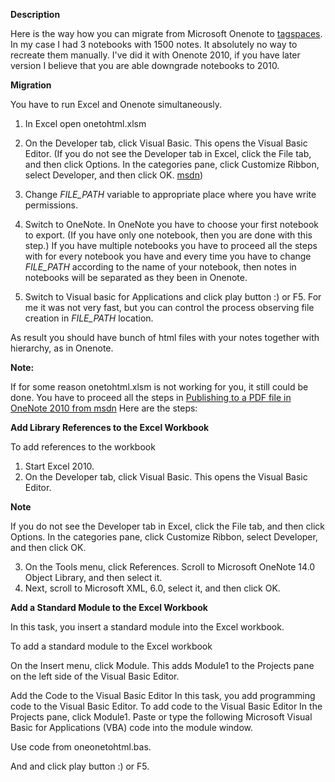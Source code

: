 **Description**

Here is the way how you can migrate from 
Microsoft Onenote to [tagspaces](http://www.tagspaces.org "").
In my case I had 3 notebooks with 1500 notes.
It absolutely no way to recreate them manually.
I've did it with Onenote 2010, if you have later version I believe that you are able downgrade notebooks to 2010.

**Migration**

You have to run Excel and Onenote simultaneously.

1. In Excel open onetohtml.xlsm

2. On the Developer tab, click Visual Basic. This opens the Visual Basic Editor. (If you do not see the Developer tab in Excel, click the File tab, and then click Options. In the categories pane, click Customize Ribbon, select Developer, and then click OK. [msdn](https://msdn.microsoft.com/en-us/library/hh377185.aspx ""))

3. Change *FILE_PATH* variable to appropriate place where you have write permissions.  

4. Switch to OneNote. In OneNote you have to choose your first notebook to export. (If you have only one notebook, then you are done with this step.) If you have multiple notebooks you have to proceed all the steps with for every notebook you have and every time you have to change *FILE_PATH* according to the name of your notebook, then notes in notebooks will be separated as they been in Onenote.

5. Switch to Visual basic for Applications  and click play button  :)  or F5. For me it was not very fast, but you can control the process observing file creation in *FILE_PATH* location.

As result you should have bunch of html files with your notes together with hierarchy, as in Onenote.


**Note:**

If for some reason onetohtml.xlsm is not working for you, it still could be done. You have to proceed all the steps in [Publishing to a PDF file in OneNote 2010 from msdn](https://msdn.microsoft.com/en-us/library/hh377185.aspx "")
Here are the steps:


**Add Library References to the Excel Workbook**

To add references to the workbook
1. Start Excel 2010.
2. On the Developer tab, click Visual Basic. This opens the Visual Basic Editor.

**Note**

If you do not see the Developer tab in Excel, click the File tab, and then click Options. In the categories pane, click Customize Ribbon, select Developer, and then click OK.

3. On the Tools menu, click References.
Scroll to Microsoft OneNote 14.0 Object Library, and then select it.
4. Next, scroll to Microsoft XML, 6.0, select it, and then click OK.

**Add a Standard Module to the Excel Workbook**

In this task, you insert a standard module into the Excel workbook.

To add a standard module to the Excel workbook
    
On the Insert menu, click Module. This adds Module1 to the Projects pane on the left side of the Visual Basic Editor.
    
Add the Code to the Visual Basic Editor
In this task, you add programming code to the Visual Basic Editor.
To add code to the Visual Basic Editor
In the Projects pane, click Module1.
Paste or type the following Microsoft Visual Basic for Applications (VBA) code into the module window.

Use code from oneonetohtml.bas.

And and click play button  :)  or F5.
